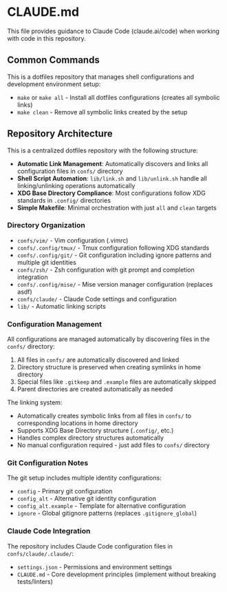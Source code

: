 # CLAUDE.md

This file provides guidance to Claude Code (claude.ai/code) when working with code in this repository.

## Common Commands

This is a dotfiles repository that manages shell configurations and development environment setup:

- `make` or `make all` - Install all dotfiles configurations (creates all symbolic links)
- `make clean` - Remove all symbolic links created by the setup

## Repository Architecture

This is a centralized dotfiles repository with the following structure:

- **Automatic Link Management**: Automatically discovers and links all configuration files in `confs/` directory
- **Shell Script Automation**: `lib/link.sh` and `lib/unlink.sh` handle all linking/unlinking operations automatically
- **XDG Base Directory Compliance**: Most configurations follow XDG standards in `.config/` directories
- **Simple Makefile**: Minimal orchestration with just `all` and `clean` targets

### Directory Organization

- `confs/vim/` - Vim configuration (.vimrc)
- `confs/.config/tmux/` - Tmux configuration following XDG standards
- `confs/.config/git/` - Git configuration including ignore patterns and multiple git identities
- `confs/zsh/` - Zsh configuration with git prompt and completion integration
- `confs/.config/mise/` - Mise version manager configuration (replaces asdf)
- `confs/claude/` - Claude Code settings and configuration
- `lib/` - Automatic linking scripts

### Configuration Management

All configurations are managed automatically by discovering files in the `confs/` directory:
1. All files in `confs/` are automatically discovered and linked
2. Directory structure is preserved when creating symlinks in home directory  
3. Special files like `.gitkeep` and `.example` files are automatically skipped
4. Parent directories are created automatically as needed

The linking system:
- Automatically creates symbolic links from all files in `confs/` to corresponding locations in home directory
- Supports XDG Base Directory structure (`.config/`, etc.)
- Handles complex directory structures automatically
- No manual configuration required - just add files to `confs/` directory

### Git Configuration Notes

The git setup includes multiple identity configurations:
- `config` - Primary git configuration
- `config_alt` - Alternative git identity configuration  
- `config_alt.example` - Template for alternative configuration
- `ignore` - Global gitignore patterns (replaces `.gitignore_global`)

### Claude Code Integration

The repository includes Claude Code configuration files in `confs/claude/.claude/`:
- `settings.json` - Permissions and environment settings
- `CLAUDE.md` - Core development principles (implement without breaking tests/linters)